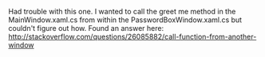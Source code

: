 Had trouble with this one. I wanted to call the greet me method in the MainWindow.xaml.cs from within 
the PasswordBoxWindow.xaml.cs but couldn't figure out how. Found an answer here:
http://stackoverflow.com/questions/26085882/call-function-from-another-window
